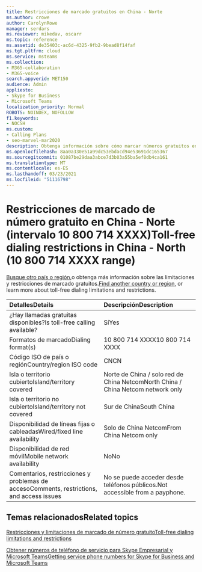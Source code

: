 ```yaml
---
title: Restricciones de marcado gratuitos en China - Norte
ms.author: crowe
author: CarolynRowe
manager: serdars
ms.reviewer: mikedav, oscarr
ms.topic: reference
ms.assetid: de35403c-ac6d-4325-9fb2-9bead8f14faf
ms.tgt.pltfrm: cloud
ms.service: msteams
ms.collection:
- M365-collaboration
- M365-voice
search.appverid: MET150
audience: Admin
appliesto:
- Skype for Business
- Microsoft Teams
localization_priority: Normal
ROBOTS: NOINDEX, NOFOLLOW
f1.keywords:
- NOCSH
ms.custom:
- Calling Plans
- seo-marvel-mar2020
description: Obtenga información sobre cómo marcar números gratuitos en China norte, incluida la disponibilidad, la disponibilidad de la red móvil o por cable o fija, y las restricciones.
ms.openlocfilehash: 8aa0a330e51a99dc53ebdacd94e53691dc165367
ms.sourcegitcommit: 01087be29daa3abce7d3b03a55ba5ef8db4ca161
ms.translationtype: MT
ms.contentlocale: es-ES
ms.lasthandoff: 03/23/2021
ms.locfileid: "51116798"
---
```

# <a name="toll-free-dialing-restrictions-in-china---north-10-800-714-xxxx-range"></a><span data-ttu-id="07dd7-103">Restricciones de marcado de número gratuito en China - Norte (intervalo 10 800 714 XXXX)</span><span class="sxs-lookup"><span data-stu-id="07dd7-103">Toll-free dialing restrictions in China - North (10 800 714 XXXX range)</span></span>

<span data-ttu-id="07dd7-104">[Busque otro país o región,](../toll-free-dialing-limitations-and-restrictions.md)o obtenga más información sobre las limitaciones y restricciones de marcado gratuitos.</span><span class="sxs-lookup"><span data-stu-id="07dd7-104">[Find another country or region](../toll-free-dialing-limitations-and-restrictions.md), or learn more about toll-free dialing limitations and restrictions.</span></span>


|<span data-ttu-id="07dd7-105">**Detalles**</span><span class="sxs-lookup"><span data-stu-id="07dd7-105">**Details**</span></span>|<span data-ttu-id="07dd7-106">**Descripción**</span><span class="sxs-lookup"><span data-stu-id="07dd7-106">**Description**</span></span>|
|:-----|:-----|
|<span data-ttu-id="07dd7-107">¿Hay llamadas gratuitas disponibles?</span><span class="sxs-lookup"><span data-stu-id="07dd7-107">Is toll-free calling available?</span></span>  <br/> |<span data-ttu-id="07dd7-108">Sí</span><span class="sxs-lookup"><span data-stu-id="07dd7-108">Yes</span></span>  <br/> |
|<span data-ttu-id="07dd7-109">Formatos de marcado</span><span class="sxs-lookup"><span data-stu-id="07dd7-109">Dialing format(s)</span></span>  <br/> |<span data-ttu-id="07dd7-110">10 800 714 XXXX</span><span class="sxs-lookup"><span data-stu-id="07dd7-110">10 800 714 XXXX</span></span>  <br/> |
|<span data-ttu-id="07dd7-111">Código ISO de país o región</span><span class="sxs-lookup"><span data-stu-id="07dd7-111">Country/region ISO code</span></span>  <br/> |<span data-ttu-id="07dd7-112">CN</span><span class="sxs-lookup"><span data-stu-id="07dd7-112">CN</span></span>  <br/> |
|<span data-ttu-id="07dd7-113">Isla o territorio cubierto</span><span class="sxs-lookup"><span data-stu-id="07dd7-113">Island/territory covered</span></span>  <br/> |<span data-ttu-id="07dd7-114">Norte de China / solo red de China Netcom</span><span class="sxs-lookup"><span data-stu-id="07dd7-114">North China / China Netcom network only</span></span>  <br/> |
|<span data-ttu-id="07dd7-115">Isla o territorio no cubierto</span><span class="sxs-lookup"><span data-stu-id="07dd7-115">Island/territory not covered</span></span>  <br/> |<span data-ttu-id="07dd7-116">Sur de China</span><span class="sxs-lookup"><span data-stu-id="07dd7-116">South China</span></span>  <br/> |
|<span data-ttu-id="07dd7-117">Disponibilidad de líneas fijas o cableadas</span><span class="sxs-lookup"><span data-stu-id="07dd7-117">Wired/fixed line availability</span></span>  <br/> |<span data-ttu-id="07dd7-118">Solo de China Netcom</span><span class="sxs-lookup"><span data-stu-id="07dd7-118">From China Netcom only</span></span>  <br/> |
|<span data-ttu-id="07dd7-119">Disponibilidad de red móvil</span><span class="sxs-lookup"><span data-stu-id="07dd7-119">Mobile network availability</span></span>  <br/> |<span data-ttu-id="07dd7-120">No</span><span class="sxs-lookup"><span data-stu-id="07dd7-120">No</span></span>  <br/> |
|<span data-ttu-id="07dd7-121">Comentarios, restricciones y problemas de acceso</span><span class="sxs-lookup"><span data-stu-id="07dd7-121">Comments, restrictions, and access issues</span></span>  <br/> |<span data-ttu-id="07dd7-122">No se puede acceder desde teléfonos públicos.</span><span class="sxs-lookup"><span data-stu-id="07dd7-122">Not accessible from a payphone.</span></span>  <br/> |
   
## <a name="related-topics"></a><span data-ttu-id="07dd7-123">Temas relacionados</span><span class="sxs-lookup"><span data-stu-id="07dd7-123">Related topics</span></span>
[<span data-ttu-id="07dd7-124">Restricciones y limitaciones de marcado de número gratuito</span><span class="sxs-lookup"><span data-stu-id="07dd7-124">Toll-free dialing limitations and restrictions</span></span>](../toll-free-dialing-limitations-and-restrictions.md)

[<span data-ttu-id="07dd7-125">Obtener números de teléfono de servicio para Skype Empresarial y Microsoft Teams</span><span class="sxs-lookup"><span data-stu-id="07dd7-125">Getting service phone numbers for Skype for Business and Microsoft Teams</span></span>](../getting-service-phone-numbers.md)

  
